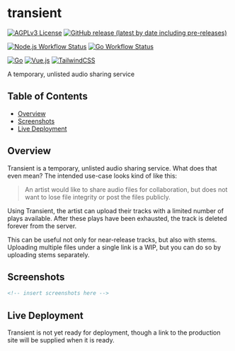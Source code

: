 # transient

[![AGPLv3 License](https://img.shields.io/github/license/bdreece/transient?style=for-the-badge)](https://github.com/bdreece/transient/blob/main/LICENSE)
[![GitHub release (latest by date including pre-releases)](https://img.shields.io/github/v/release/bdreece/transient?include_prereleases&style=for-the-badge)](https://github.com/bdreece/transient/releases)

[![Node.js Workflow Status](https://img.shields.io/github/workflow/status/bdreece/transient/Node.js%20CI?label=client%20build&style=for-the-badge)](https://github.com/bdreece/transient/actions/workflows/node.js.yml)
[![Go Workflow Status](https://img.shields.io/github/workflow/status/bdreece/transient/Go?label=server%20build&style=for-the-badge)](https://github.com/bdreece/transient/actions/workflows/go.yml)

[![Go](https://img.shields.io/badge/-Go-00ADD8?logo=go&logoColor=white&style=for-the-badge)](https://go.dev/)
[![Vue.js](https://img.shields.io/badge/-Vue.js-4FC08D?logo=vuedotjs&logoColor=white&style=for-the-badge)](https://vuejs.org/)
[![TailwindCSS](https://img.shields.io/badge/-TailwindCSS-06B6D4?logo=tailwindcss&logoColor=white&style=for-the-badge)](https://tailwindcss.com/)

A temporary, unlisted audio sharing service

## Table of Contents

- [Overview](#overview)
- [Screenshots](#screenshots)
- [Live Deployment](#live-deployment)

## Overview

Transient is a temporary, unlisted audio sharing service. What does that even mean? The intended use-case looks kind of like this:

> An artist would like to share audio files for collaboration, but does not want to lose file integrity or post the files publicly.

Using Transient, the artist can upload their tracks with a limited number of plays available. After these plays have been exhausted, the track is deleted forever from the server.

This can be useful not only for near-release tracks, but also with stems. Uploading multiple files under a single link is a WIP, but you can do so by uploading stems separately.

## Screenshots

```html
<!-- insert screenshots here -->
```

## Live Deployment

Transient is not yet ready for deployment, though a link to the production site will be supplied when it is ready.
